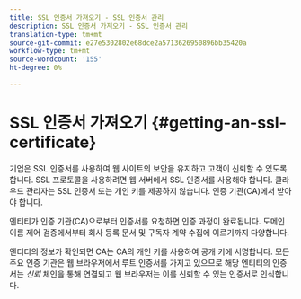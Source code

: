 ```yaml
---
title: SSL 인증서 가져오기 - SSL 인증서 관리
description: SSL 인증서 가져오기 - SSL 인증서 관리
translation-type: tm+mt
source-git-commit: e27e5302802e68dce2a5713626950896bb35420a
workflow-type: tm+mt
source-wordcount: '155'
ht-degree: 0%

---
```



# SSL 인증서 가져오기 {#getting-an-ssl-certificate}

기업은 SSL 인증서를 사용하여 웹 사이트의 보안을 유지하고 고객이 신뢰할 수 있도록 합니다. SSL 프로토콜을 사용하려면 웹 서버에서 SSL 인증서를 사용해야 합니다. 클라우드 관리자는 SSL 인증서 또는 개인 키를 제공하지 않습니다. 인증 기관(CA)에서 받아야 합니다.

엔티티가 인증 기관(CA)으로부터 인증서를 요청하면 인증 과정이 완료됩니다. 도메인 이름 제어 검증에서부터 회사 등록 문서 및 구독자 계약 수집에 이르기까지 다양합니다.

엔티티의 정보가 확인되면 CA는 CA의 개인 키를 사용하여 공개 키에 서명합니다. 모든 주요 인증 기관은 웹 브라우저에서 루트 인증서를 가지고 있으므로 해당 엔티티의 인증서는 *신뢰* 체인을 통해 연결되고 웹 브라우저는 이를 신뢰할 수 있는 인증서로 인식합니다.

